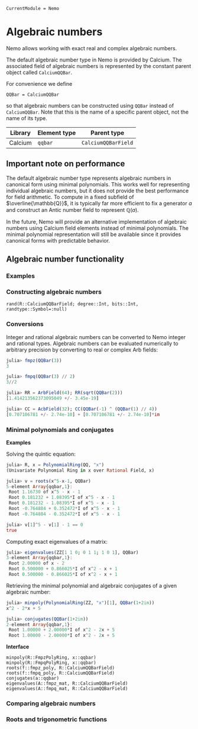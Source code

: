```@meta
CurrentModule = Nemo
```

# Algebraic numbers

Nemo allows working with exact real and complex algebraic numbers.

The default algebraic number type in Nemo is provided by Calcium. The
associated field of algebraic numbers is represented by the constant
parent object called `CalciumQQBar`.

For convenience we define

```
QQBar = CalciumQQBar
```

so that algebraic numbers can be constructed using `QQBar` instead of
`CalciumQQBar`. Note that this is the name of a specific parent object,
not the name of its type.


 Library        | Element type  | Parent type
----------------|---------------|--------------------
Calcium         | `qqbar`       | `CalciumQQBarField`

## Important note on performance

The default algebraic number type represents algebraic numbers
in canonical form using minimal polynomials. This works well for representing
individual algebraic numbers, but it does not provide the best
performance for field arithmetic.
To compute in a fixed subfield of $\overline{\mathbb{Q}}$,
it is typically far more efficient to fix a generator $a$
and construct an Antic number field to represent $\mathbb{Q}(a)$.

In the future, Nemo will provide an alternative implementation
of algebraic numbers using Calcium field elements instead of minimal
polynomials. The minimal polynomial representation will still be available
since it provides canonical forms with predictable behavior.

## Algebraic number functionality

### Examples

### Constructing algebraic numbers

```@docs
rand(R::CalciumQQBarField; degree::Int, bits::Int, randtype::Symbol=:null)
```

### Conversions

Integer and rational algebraic numbers can be converted to Nemo
integer and rational types. Algebraic numbers can be evaluated
numerically to arbitrary precision by converting
to real or complex Arb fields:

```julia
julia> fmpz(QQBar(3))
3

julia> fmpq(QQBar(3) // 2)
3//2

julia> RR = ArbField(64); RR(sqrt(QQBar(2)))
[1.414213562373095049 +/- 3.45e-19]

julia> CC = AcbField(32); CC(QQBar(-1) ^ (QQBar(1) // 4))
[0.707106781 +/- 2.74e-10] + [0.707106781 +/- 2.74e-10]*im
```

### Minimal polynomials and conjugates

**Examples**

Solving the quintic equation:

```julia
julia> R, x = PolynomialRing(QQ, "x")
(Univariate Polynomial Ring in x over Rational Field, x)

julia> v = roots(x^5-x-1, QQBar)
5-element Array{qqbar,1}:
 Root 1.16730 of x^5 - x - 1
 Root 0.181232 + 1.08395*I of x^5 - x - 1
 Root 0.181232 - 1.08395*I of x^5 - x - 1
 Root -0.764884 + 0.352472*I of x^5 - x - 1
 Root -0.764884 - 0.352472*I of x^5 - x - 1

julia> v[1]^5 - v[1] - 1 == 0
true
```

Computing exact eigenvalues of a matrix:

```julia
julia> eigenvalues(ZZ[1 1 0; 0 1 1; 1 0 1], QQBar)
3-element Array{qqbar,1}:
 Root 2.00000 of x - 2
 Root 0.500000 + 0.866025*I of x^2 - x + 1
 Root 0.500000 - 0.866025*I of x^2 - x + 1
```

Retrieving the minimal polynomial and algebraic conjugates
of a given algebraic number:

```julia
julia> minpoly(PolynomialRing(ZZ, "x")[1], QQBar(1+2im))
x^2 - 2*x + 5

julia> conjugates(QQBar(1+2im))
2-element Array{qqbar,1}:
 Root 1.00000 + 2.00000*I of x^2 - 2x + 5
 Root 1.00000 - 2.00000*I of x^2 - 2x + 5
```

**Interface**

```@docs
minpoly(R::FmpzPolyRing, x::qqbar)
minpoly(R::FmpqPolyRing, x::qqbar)
roots(f::fmpz_poly, R::CalciumQQBarField)
roots(f::fmpq_poly, R::CalciumQQBarField)
conjugates(a::qqbar)
eigenvalues(A::fmpz_mat, R::CalciumQQBarField)
eigenvalues(A::fmpq_mat, R::CalciumQQBarField)
```

### Comparing algebraic numbers

### Roots and trigonometric functions

